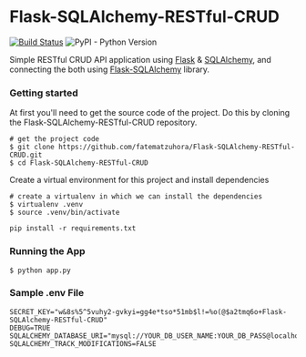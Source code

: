 # Flask-SQLAlchemy-RESTful-CRUD
[![Build Status](https://travis-ci.org/fatematzuhora/Flask-SQLAlchemy-RESTful-CRUD.svg?branch=master)](https://travis-ci.org/fatematzuhora/Flask-SQLAlchemy-RESTful-CRUD) ![PyPI - Python Version](https://img.shields.io/pypi/pyversions/Django.svg)

Simple RESTful CRUD API application using [Flask](http://flask.pocoo.org) & [SQLAlchemy](http://www.sqlalchemy.org), and connecting the both using [Flask-SQLAlchemy](http://flask-sqlalchemy.pocoo.org) library.



### Getting started
At first you'll need to get the source code of the project. Do this by cloning the Flask-SQLAlchemy-RESTful-CRUD repository.

```
# get the project code
$ git clone https://github.com/fatematzuhora/Flask-SQLAlchemy-RESTful-CRUD.git
$ cd Flask-SQLAlchemy-RESTful-CRUD
```

Create a virtual environment for this project and install dependencies
```
# create a virtualenv in which we can install the dependencies
$ virtualenv .venv
$ source .venv/bin/activate
```

```
pip install -r requirements.txt
```

### Running the App

```
$ python app.py
```



### Sample .env File
```
SECRET_KEY="w&8s%5^5vuhy2-gvkyi=gg4e*tso*51mb$l!=%o(@$a2tmq6o+Flask-SQLAlchemy-RESTful-CRUD"
DEBUG=TRUE
SQLALCHEMY_DATABASE_URI="mysql://YOUR_DB_USER_NAME:YOUR_DB_PASS@localhost:3306/YOUR_DB_NAME"
SQLALCHEMY_TRACK_MODIFICATIONS=FALSE
```